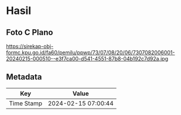 # Hasil

## Foto C Plano

https://sirekap-obj-formc.kpu.go.id/fa60/pemilu/ppwp/73/07/08/20/06/7307082006001-20240215-000510--e3f7ca00-d541-4551-87b8-04b192c7d92a.jpg


## Metadata

| Key        | Value               |
| ---------- | ------------------- |
| Time Stamp | 2024-02-15 07:00:44 |



